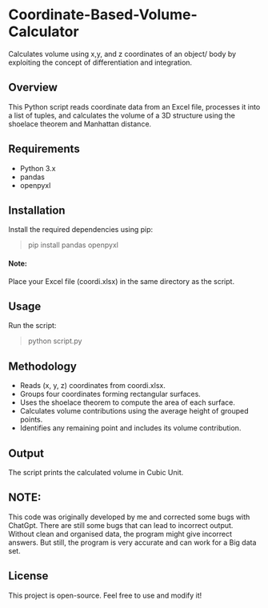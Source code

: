 # Coordinate-Based-Volume-Calculator
Calculates volume using x,y, and z coordinates of an object/ body by exploiting the concept of differentiation and integration.

## Overview

This Python script reads coordinate data from an Excel file, processes it into a list of tuples, and calculates the volume of a 3D structure using the shoelace theorem and Manhattan distance.

## Requirements

- Python 3.x
- pandas
- openpyxl

## Installation

Install the required dependencies using pip: 
> pip install pandas openpyxl

#### Note: 
Place your Excel file (coordi.xlsx) in the same directory as the script.

## Usage

Run the script: 
> python script.py

## Methodology

- Reads (x, y, z) coordinates from coordi.xlsx.
- Groups four coordinates forming rectangular surfaces.
- Uses the shoelace theorem to compute the area of each surface.
- Calculates volume contributions using the average height of grouped points.
- Identifies any remaining point and includes its volume contribution.

## Output

The script prints the calculated volume in Cubic Unit.

## NOTE:
This code was originally developed by me and corrected some bugs with ChatGpt. There are still some bugs that can lead to incorrect output. Without clean and organised data, the program might give incorrect answers. But still, the program is very accurate and can work for a Big data set.

## License

This project is open-source. Feel free to use and modify it!
